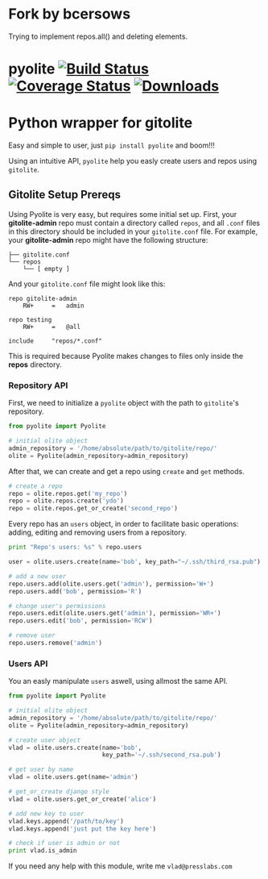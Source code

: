 # Fork by bcersows
Trying to implement repos.all() and deleting elements.

pyolite [![Build Status](https://travis-ci.org/PressLabs/svg?branch=master)](https://travis-ci.org/PressLabs/pyolite) [![Coverage Status](https://coveralls.io/repos/PressLabs/pyolite/badge.png)](https://coveralls.io/r/PressLabs/pyolite) [![Downloads](https://pypip.in/d/pyolite/badge.png)](https://crate.io/packages/pyolite/)
=======
# Python wrapper for gitolite

Easy and simple to user, just `pip install pyolite` and boom!!!

Using an intuitive API, `pyolite` help you easly create users and repos using `gitolite`.

## Gitolite Setup Prereqs

Using Pyolite is very easy, but requires some initial set up. First, your **gitolite-admin** repo must contain a directory called `repos`, and all `.conf` files in this directory should be included in your `gitolite.conf` file. For example, your **gitolite-admin** repo might have the following structure:

```
├── gitolite.conf
└── repos
    └── [ empty ]
```

And your `gitolite.conf` file might look like this:

```
repo gitolite-admin
    RW+     =   admin

repo testing
    RW+     =   @all

include	    "repos/*.conf"
```

This is required because Pyolite makes changes to files only inside the **repos** directory.

### Repository API

First, we need to initialize a `pyolite` object with the path to `gitolite`'s repository.
```python
from pyolite import Pyolite

# initial olite object
admin_repository = '/home/absolute/path/to/gitolite/repo/'
olite = Pyolite(admin_repository=admin_repository)
```

After that, we can create and get a repo using `create` and `get` methods.
```python
# create a repo
repo = olite.repos.get('my_repo')
repo = olite.repos.create('ydo')
repo = olite.repos.get_or_create('second_repo')
```

Every repo has an `users` object, in order to facilitate basic operations: adding, editing and removing users from a repository.
```python
print "Repo's users: %s" % repo.users

user = olite.users.create(name='bob', key_path="~/.ssh/third_rsa.pub")

# add a new user
repo.users.add(olite.users.get('admin'), permission='W+')
repo.users.add('bob', permission='R')

# change user's permissions
repo.users.edit(olite.users.get('admin'), permission='WR+')
repo.users.edit('bob', permission='RCW')

# remove user
repo.users.remove('admin')
```

### Users API

You an easly manipulate `users` aswell, using allmost the same API.

```python
from pyolite import Pyolite

# initial olite object
admin_repository = '/home/absolute/path/to/gitolite/repo/'
olite = Pyolite(admin_repository=admin_repository)

# create user object
vlad = olite.users.create(name='bob',
                          key_path='~/.ssh/second_rsa.pub')

# get user by name
vlad = olite.users.get(name='admin')

# get_or_create django style
vlad = olite.users.get_or_create('alice')

# add new key to user
vlad.keys.append('/path/to/key')
vlad.keys.append('just put the key here')

# check if user is admin or not
print vlad.is_admin
```

If you need any help with this module, write me `vlad@presslabs.com`
